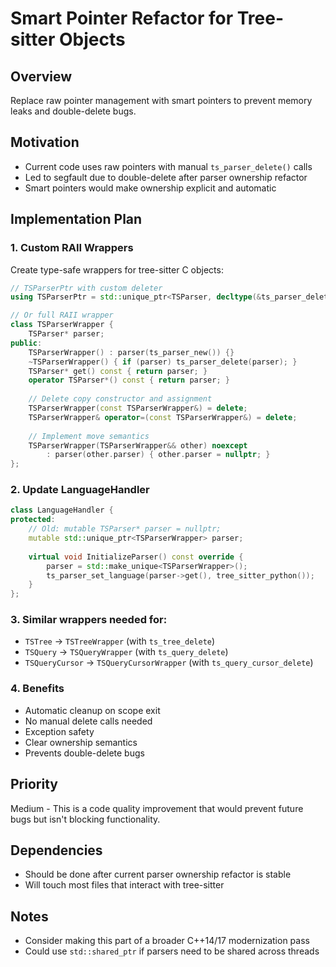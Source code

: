 # Smart Pointer Refactor for Tree-sitter Objects

## Overview
Replace raw pointer management with smart pointers to prevent memory leaks and double-delete bugs.

## Motivation
- Current code uses raw pointers with manual `ts_parser_delete()` calls
- Led to segfault due to double-delete after parser ownership refactor
- Smart pointers would make ownership explicit and automatic

## Implementation Plan

### 1. Custom RAII Wrappers
Create type-safe wrappers for tree-sitter C objects:

```cpp
// TSParserPtr with custom deleter
using TSParserPtr = std::unique_ptr<TSParser, decltype(&ts_parser_delete)>;

// Or full RAII wrapper
class TSParserWrapper {
    TSParser* parser;
public:
    TSParserWrapper() : parser(ts_parser_new()) {}
    ~TSParserWrapper() { if (parser) ts_parser_delete(parser); }
    TSParser* get() const { return parser; }
    operator TSParser*() const { return parser; }
    
    // Delete copy constructor and assignment
    TSParserWrapper(const TSParserWrapper&) = delete;
    TSParserWrapper& operator=(const TSParserWrapper&) = delete;
    
    // Implement move semantics
    TSParserWrapper(TSParserWrapper&& other) noexcept 
        : parser(other.parser) { other.parser = nullptr; }
};
```

### 2. Update LanguageHandler
```cpp
class LanguageHandler {
protected:
    // Old: mutable TSParser* parser = nullptr;
    mutable std::unique_ptr<TSParserWrapper> parser;
    
    virtual void InitializeParser() const override {
        parser = std::make_unique<TSParserWrapper>();
        ts_parser_set_language(parser->get(), tree_sitter_python());
    }
};
```

### 3. Similar wrappers needed for:
- `TSTree` → `TSTreeWrapper` (with `ts_tree_delete`)
- `TSQuery` → `TSQueryWrapper` (with `ts_query_delete`) 
- `TSQueryCursor` → `TSQueryCursorWrapper` (with `ts_query_cursor_delete`)

### 4. Benefits
- Automatic cleanup on scope exit
- No manual delete calls needed
- Exception safety
- Clear ownership semantics
- Prevents double-delete bugs

## Priority
Medium - This is a code quality improvement that would prevent future bugs but isn't blocking functionality.

## Dependencies
- Should be done after current parser ownership refactor is stable
- Will touch most files that interact with tree-sitter

## Notes
- Consider making this part of a broader C++14/17 modernization pass
- Could use `std::shared_ptr` if parsers need to be shared across threads